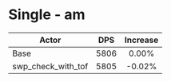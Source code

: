 # Single - am
| Actor | DPS | Increase |
|---|:---:|:---:|
|Base|5806|0.00%|
|swp_check_with_tof|5805|-0.02%|
